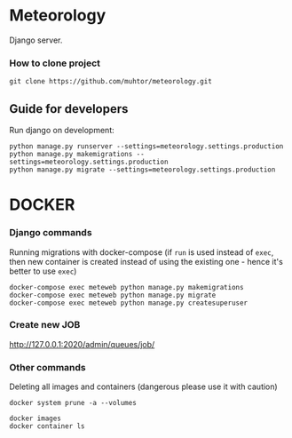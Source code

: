 # Meteorology

Django server.

### How to clone project

```
git clone https://github.com/muhtor/meteorology.git
```
## Guide for developers

Run django on development:
```
python manage.py runserver --settings=meteorology.settings.production
python manage.py makemigrations --settings=meteorology.settings.production
python manage.py migrate --settings=meteorology.settings.production
```


# DOCKER

### Django commands

Running migrations with docker-compose (if `run` is used instead of `exec`, then new container is created instead of using the existing one - hence it's better to use `exec`)
```
docker-compose exec meteweb python manage.py makemigrations
docker-compose exec meteweb python manage.py migrate
docker-compose exec meteweb python manage.py createsuperuser
```

### Create new JOB

http://127.0.0.1:2020/admin/queues/job/


### Other commands

Deleting all images and containers (dangerous please use it with caution)
```
docker system prune -a --volumes
```

```
docker images
docker container ls
```